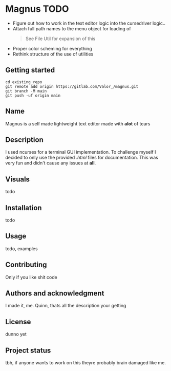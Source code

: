 # Magnus TODO

* Figure out how to work in the text editor logic into the cursedriver logic..
* Attach full path names to the menu object for loading of
    > See File Util for expansion of this
*  Proper color scheming for everything
* Rethink structure of the use of utilities

## Getting started

```
cd existing_repo
git remote add origin https://gitlab.com/Valor_/magnus.git
git branch -M main
git push -uf origin main
```

## Name
Magnus is a self made lightweight text editor made with **alot** of tears

## Description
I used ncurses for a terminal GUI implementation. To challenge myself I decided to only use the provided *.html* files for documentation.
This was very fun and didn't cause any issues at **all**. 

## Visuals
todo

## Installation
todo

## Usage
todo, examples

## Contributing
Only if you like shit code

## Authors and acknowledgment

I made it, me. Quinn, thats all the description your getting

## License
dunno yet

## Project status
<!-- If you have run out of energy or time for your project, put a note at the top of the README saying that development has slowed down or stopped completely. Someone may choose to fork your project or volunteer to step in as a maintainer or owner, allowing your project to keep going. You can also make an explicit request for maintainers. -->

tbh, if anyone wants to work on this theyre probably brain damaged like me.
